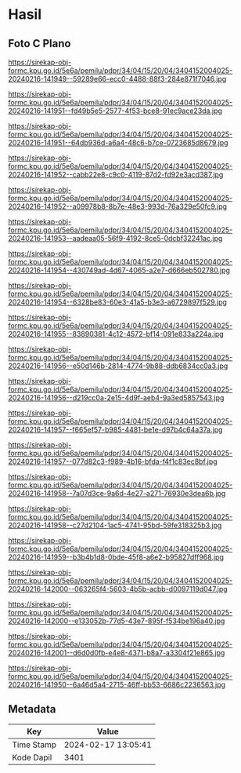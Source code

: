 # Hasil

## Foto C Plano

https://sirekap-obj-formc.kpu.go.id/5e6a/pemilu/pdpr/34/04/15/20/04/3404152004025-20240216-141949--59289e66-ecc0-4488-88f3-284e871f7046.jpg

https://sirekap-obj-formc.kpu.go.id/5e6a/pemilu/pdpr/34/04/15/20/04/3404152004025-20240216-141951--fd49b5e5-2577-4f53-bce8-91ec9ace23da.jpg

https://sirekap-obj-formc.kpu.go.id/5e6a/pemilu/pdpr/34/04/15/20/04/3404152004025-20240216-141951--64db936d-a6a4-48c6-b7ce-0723685d8679.jpg

https://sirekap-obj-formc.kpu.go.id/5e6a/pemilu/pdpr/34/04/15/20/04/3404152004025-20240216-141952--cabb22e8-c9c0-4119-87d2-fd92e3acd387.jpg

https://sirekap-obj-formc.kpu.go.id/5e6a/pemilu/pdpr/34/04/15/20/04/3404152004025-20240216-141952--a09978b8-8b7e-48e3-993d-76a329e50fc9.jpg

https://sirekap-obj-formc.kpu.go.id/5e6a/pemilu/pdpr/34/04/15/20/04/3404152004025-20240216-141953--aadeaa05-56f9-4192-8ce5-0dcbf32241ac.jpg

https://sirekap-obj-formc.kpu.go.id/5e6a/pemilu/pdpr/34/04/15/20/04/3404152004025-20240216-141954--430749ad-4d67-4065-a2e7-d666eb502780.jpg

https://sirekap-obj-formc.kpu.go.id/5e6a/pemilu/pdpr/34/04/15/20/04/3404152004025-20240216-141954--6328be83-60e3-41a5-b3e3-a6729897f529.jpg

https://sirekap-obj-formc.kpu.go.id/5e6a/pemilu/pdpr/34/04/15/20/04/3404152004025-20240216-141955--83890381-4c12-4572-bf14-091e833a224a.jpg

https://sirekap-obj-formc.kpu.go.id/5e6a/pemilu/pdpr/34/04/15/20/04/3404152004025-20240216-141956--e50d146b-2814-4774-9b88-ddb6834cc0a3.jpg

https://sirekap-obj-formc.kpu.go.id/5e6a/pemilu/pdpr/34/04/15/20/04/3404152004025-20240216-141956--d219cc0a-2e15-4d9f-aeb4-9a3ed5857543.jpg

https://sirekap-obj-formc.kpu.go.id/5e6a/pemilu/pdpr/34/04/15/20/04/3404152004025-20240216-141957--f665ef57-b985-4481-be1e-d97b4c64a37a.jpg

https://sirekap-obj-formc.kpu.go.id/5e6a/pemilu/pdpr/34/04/15/20/04/3404152004025-20240216-141957--077d82c3-f989-4b16-bfda-f4f1c83ec8bf.jpg

https://sirekap-obj-formc.kpu.go.id/5e6a/pemilu/pdpr/34/04/15/20/04/3404152004025-20240216-141958--7a07d3ce-9a6d-4e27-a271-76930e3dea6b.jpg

https://sirekap-obj-formc.kpu.go.id/5e6a/pemilu/pdpr/34/04/15/20/04/3404152004025-20240216-141958--c27d2104-1ac5-4741-95bd-59fe318325b3.jpg

https://sirekap-obj-formc.kpu.go.id/5e6a/pemilu/pdpr/34/04/15/20/04/3404152004025-20240216-141959--b3b4b1d8-0bde-45f8-a6e2-b95827dff968.jpg

https://sirekap-obj-formc.kpu.go.id/5e6a/pemilu/pdpr/34/04/15/20/04/3404152004025-20240216-142000--063265f4-5603-4b5b-acbb-d0097119d047.jpg

https://sirekap-obj-formc.kpu.go.id/5e6a/pemilu/pdpr/34/04/15/20/04/3404152004025-20240216-142000--e133052b-77d5-43e7-895f-f534be196a40.jpg

https://sirekap-obj-formc.kpu.go.id/5e6a/pemilu/pdpr/34/04/15/20/04/3404152004025-20240216-142001--d6d0d0fb-e4e8-4371-b8a7-a3304f21e865.jpg

https://sirekap-obj-formc.kpu.go.id/5e6a/pemilu/pdpr/34/04/15/20/04/3404152004025-20240216-141950--6a46d5a4-2715-46ff-bb53-6686c2236563.jpg


## Metadata

| Key        | Value               |
| ---------- | ------------------- |
| Time Stamp | 2024-02-17 13:05:41 |
| Kode Dapil | 3401                |



